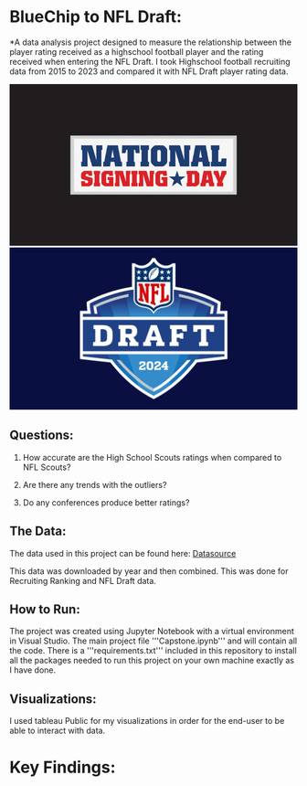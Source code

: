 
# BlueChip to NFL Draft:

*A data analysis project designed to measure the relationship between the player rating received as a highschool football player and the rating received when entering the NFL Draft. I took Highschool football recruiting data from 2015 to 2023 and compared it with NFL Draft player rating data.

![Signing Day](image-2.png) ![NFL Draft](image-1.png)

## Questions:

1. How accurate are the High School Scouts ratings when compared to NFL Scouts?

2. Are there any trends with the outliers?

3. Do any conferences produce better ratings? 

## The Data:

The data used in this project can be found here: [Datasource](https://collegefootballdata.com/exporter)

This data was downloaded by year and then combined. This was done for Recruiting Ranking and NFL Draft data.

## How to Run:

The project was created using Jupyter Notebook with a virtual environment in Visual Studio. The main project file '''Capstone.ipynb'''  and will contain all the code. There is a '''requirements.txt''' included in this repository to install all the packages needed to run this project on your own machine exactly as I have done.

## Visualizations:

I used tableau Public for my visualizations in order for the end-user to be able to interact with data. 

# Key Findings:



